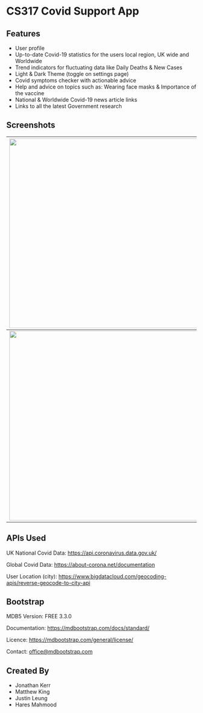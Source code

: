 # CS317 Covid Support App

## Features
* User profile
* Up-to-date Covid-19 statistics for the users local region, UK wide and Worldwide
* Trend indicators for fluctuating data like Daily Deaths & New Cases
* Light & Dark Theme (toggle on settings page)
* Covid symptoms checker with actionable advice
* Help and advice on topics such as: Wearing face masks & Importance of the vaccine
* National & Worldwide Covid-19 news article links
* Links to all the latest Government research

## Screenshots
| <img src="https://user-images.githubusercontent.com/80848313/112883274-f945f280-90c5-11eb-9d2e-60cfb0be1e47.png" width="500">   | <img src="https://user-images.githubusercontent.com/80848313/112883412-2d211800-90c6-11eb-8d49-ddbf8328fe21.png" width="500"> | <img src="https://user-images.githubusercontent.com/80848313/112883490-44f89c00-90c6-11eb-8300-4e8a46b9aaf5.png" width="500"> | <img src="https://user-images.githubusercontent.com/80848313/112883881-b3d5f500-90c6-11eb-9156-04be6616268f.png" width="500"> |
| ------------- | ------------- | ------------- | ------------- |
| <img src="https://user-images.githubusercontent.com/80848313/112884862-eaf8d600-90c7-11eb-8cc7-20713c07aff4.png" width="500">   | <img src="https://user-images.githubusercontent.com/80848313/112884947-08c63b00-90c8-11eb-8247-39017e668510.png" width="500"> | <img src="https://user-images.githubusercontent.com/80848313/112885156-4fb43080-90c8-11eb-9aaf-0ff07ac14657.png" width="500"> | <img src="https://user-images.githubusercontent.com/80848313/112885289-7d997500-90c8-11eb-94a3-aa33bbe92260.png" width="500"> |

## APIs Used
UK National Covid Data:
https://api.coronavirus.data.gov.uk/

Global Covid Data:
https://about-corona.net/documentation

User Location (city):
https://www.bigdatacloud.com/geocoding-apis/reverse-geocode-to-city-api

## Bootstrap
MDB5
Version: FREE 3.3.0

Documentation:
https://mdbootstrap.com/docs/standard/

Licence:
https://mdbootstrap.com/general/license/

Contact:
office@mdbootstrap.com

## Created By
* Jonathan Kerr
* Matthew King
* Justin Leung
* Hares Mahmood
